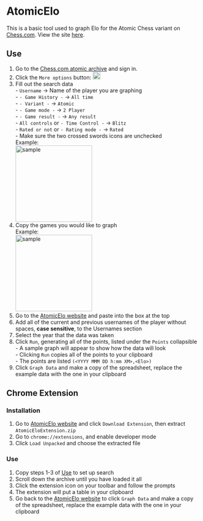 # AtomicElo
This is a basic tool used to graph Elo for the Atomic Chess variant on [Chess.com](https://Chess.com). View the site [here](https://camelpilot33.github.io/AtomicElo/).
## Use
<ol>
<li>Go to the <a href="https://www.chess.com/variants/atomic/archive">Chess.com atomic archive</a> and sign in.</li>
<li>Click the <code>More options</code> button: <img src="https://i.imgur.com/etKRiRJ.png" alt="sample" width="20px"></li>
<li>Fill out the search data</li>
	 - <code>Username</code> → Name of the player you are graphing<br>
	 - <code>- Game History -</code> → <code>All time</code><br>
	 - <code>- Variant -</code> → <code>Atomic</code><br>
	 - <code>- Game mode -</code> → <code>2 Player</code><br>
	 - <code>- Game result -</code> → <code>Any result</code><br>
	 - <code>All controls</code> or <code>- Time Control -</code> → <code>Blitz</code><br>
	 - <code>Rated or not</code> or <code>- Rating mode -</code> → <code>Rated</code><br>
	 - Make sure the two crossed swords icons are unchecked<br>
Example:<br>
<img src="https://i.imgur.com/9yPzaNx.png" alt="sample" width="200px">
<li>Copy the games you would like to graph<br>
Example:<br><img src="https://i.imgur.com/PxbIMdc.png" alt="sample" width="200px">
</li>
<li>Go to the <a href="https://camelpilot33.github.io/AtomicElo/">AtomicElo website</a> and paste into the box at the top</li>
<li>Add all of the current and previous usernames of the player without spaces, <b>case sensitive</b>, to the Usernames section</li>
<li>Select the year that the data was taken</li>
<li>Click <code>Run</code>, generating all of the points, listed under the <code>Points</code> collapsible</li>
	 - A sample graph will appear to show how the data will look<br>
	 - Clicking <code>Run</code> copies all of the points to your clipboard<br>
	 - The points are listed <code>(&lt;YYYY MMM DD h:mm XM&gt;,&lt;Elo&gt;)</code>
<li>Click <code>Graph Data</code> and make a copy of the spreadsheet, replace the example data with the one in your clipboard</li>
</ol>
<h2>Chrome Extension</h2>
<h3>Installation</h3>
<ol>
	<li>Go to <a href="https://camelpilot33.github.io/AtomicElo/">AtomicElo website</a> and click <code>Download Extension</code>, then extract <code>AtomicEloExtension.zip</code></li>
	<li>Go to <code>chrome://extensions</code>, and enable developer mode</li>
	<li>Click <code>Load Unpacked</code> and choose the extracted file</li>
</ol>
<h3>Use</h3>
<ol>
	<li>Copy steps 1-3 of <a href="https://github.com/Camelpilot33/AtomicElo#use">Use</a> to set up search</li>
	<li>Scroll down the archive until you have loaded it all</li>
	<li>Click the extension icon on your toolbar and follow the prompts</li>
	<li>The extension will put a table in your clipboard</li>
	<li>Go back to the <a href="https://camelpilot33.github.io/AtomicElo/">AtomicElo website</a> to click <code>Graph Data</code> and make a copy of the spreadsheet, replace the example data with the one in your clipboard</li>
</ol>
